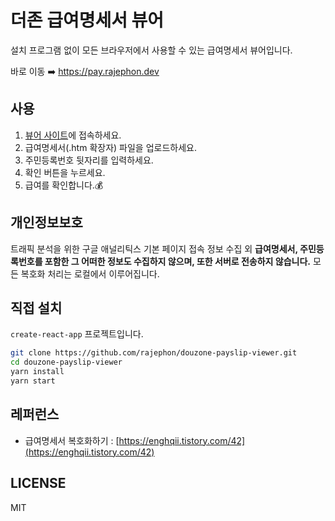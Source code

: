 # 더존 급여명세서 뷰어

설치 프로그램 없이 모든 브라우저에서 사용할 수 있는 급여명세서 뷰어입니다.

바로 이동 ➡️ https://pay.rajephon.dev

## 사용

1. [뷰어 사이트](https://pay.rajephon.dev)에 접속하세요.
2. 급여명세서(.htm 확장자) 파일을 업로드하세요.
3. 주민등록번호 뒷자리를 입력하세요.
4. 확인 버튼을 누르세요.
5. 급여를 확인합니다.💰

## 개인정보보호

트래픽 분석을 위한 구글 애널리틱스 기본 페이지 접속 정보 수집 외 **급여명세서, 주민등록번호를 포함한 그 어떠한 정보도 수집하지 않으며, 또한 서버로 전송하지 않습니다.** 모든 복호화 처리는 로컬에서 이루어집니다.

## 직접 설치

`create-react-app` 프로젝트입니다.

```bash
git clone https://github.com/rajephon/douzone-payslip-viewer.git
cd douzone-payslip-viewer
yarn install
yarn start
```

## 레퍼런스

- 급여명세서 복호화하기 : [https://enghqii.tistory.com/42](https://enghqii.tistory.com/42)

## LICENSE

MIT
